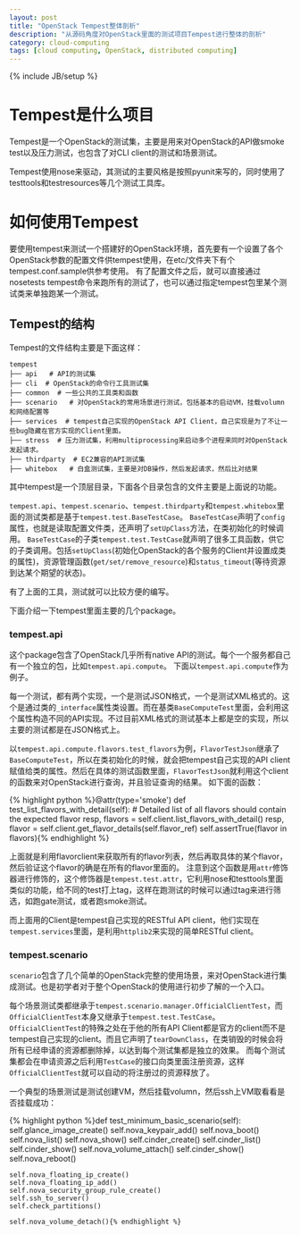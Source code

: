 ```yaml
---
layout: post
title: "OpenStack Tempest整体剖析"
description: "从源码角度对OpenStack里面的测试项目Tempest进行整体的剖析"
category: cloud-computing
tags: [cloud computing, OpenStack, distributed computing]
---
```

{% include JB/setup %}

# Tempest是什么项目

Tempest是一个OpenStack的测试集，主要是用来对OpenStack的API做smoke test以及压力测试，也包含了对CLI client的测试和场景测试。

Tempest使用nose来驱动，其测试的主要风格是按照pyunit来写的，同时使用了testtools和testresources等几个测试工具库。

# 如何使用Tempest

要使用tempest来测试一个搭建好的OpenStack环境，首先要有一个设置了各个OpenStack参数的配置文件供tempest使用，在etc/文件夹下有个tempest.conf.sample供参考使用。
有了配置文件之后，就可以直接通过nosetests tempest命令来跑所有的测试了，也可以通过指定tempest包里某个测试类来单独跑某一个测试。

## Tempest的结构

Tempest的文件结构主要是下面这样：

    tempest
    ├── api   # API的测试集
    ├── cli  # OpenStack的命令行工具测试集
    ├── common  # 一些公共的工具类和函数
    ├── scenario   # 对OpenStack的常用场景进行测试，包括基本的启动VM，挂载volumn和网络配置等
    ├── services  # tempest自己实现的OpenStack API Client，自己实现是为了不让一些bug隐藏在官方实现的Client里面。
    ├── stress  # 压力测试集，利用multiprocessing来启动多个进程来同时对OpenStack发起请求。
    ├── thirdparty  # EC2兼容的API测试集
    ├── whitebox   # 白盒测试集，主要是对DB操作，然后发起请求，然后比对结果

其中tempest是一个顶层目录，下面各个目录包含的文件主要是上面说的功能。

`tempest.api`、`tempest.scenario`、`tempest.thirdparty`和`tempest.whitebox`里面的测试类都是基于`tempest.test.BaseTestCase`。
`BaseTestCase`声明了`config`属性，也就是读取配置文件类，还声明了`setUpClass`方法，在类初始化的时候调用。
`BaseTestCase`的子类`tempest.test.TestCase`就声明了很多工具函数，供它的子类调用。包括`setUpClass`(初始化OpenStack的各个服务的Client并设置成类的属性)，资源管理函数(`get/set/remove_resource`)和`status_timeout`(等待资源到达某个期望的状态)。

有了上面的工具，测试就可以比较方便的编写。

下面介绍一下tempest里面主要的几个package。

### tempest.api

这个package包含了OpenStack几乎所有native API的测试。每个一个服务都自己有一个独立的包，比如`tempest.api.compute`。
下面以`tempest.api.compute`作为例子。

每一个测试，都有两个实现，一个是测试JSON格式，一个是测试XML格式的。这个是通过类的`_interface`属性类设置。而在基类`BaseComputeTest`里面，会利用这个属性构造不同的API实现。不过目前XML格式的测试基本上都是空的实现，所以主要的测试都是在JSON格式上。

以`tempest.api.compute.flavors.test_flavors`为例，`FlavorTestJson`继承了`BaseComputeTest`，所以在类初始化的时候，就会把tempest自己实现的API client赋值给类的属性。然后在具体的测试函数里面，`FlavorTestJson`就利用这个client的函数来对OpenStack进行查询，并且验证查询的结果。
如下面的函数：

{% highlight python %}@attr(type='smoke')
def test_list_flavors_with_detail(self):
    # Detailed list of all flavors should contain the expected flavor
    resp, flavors = self.client.list_flavors_with_detail()
    resp, flavor = self.client.get_flavor_details(self.flavor_ref)
    self.assertTrue(flavor in flavors){% endhighlight %}

上面就是利用flavorclient来获取所有的flavor列表，然后再取具体的某个flavor，然后验证这个flavor的确是在所有的flavor里面的。
注意到这个函数是用`attr`修饰器进行修饰的，这个修饰器是`tempest.test.attr`，它利用nose和testtools里面类似的功能，给不同的test打上tag，这样在跑测试的时候可以通过tag来进行筛选，如跑gate测试，或者跑smoke测试。

而上面用的Client是tempest自己实现的RESTful API client，他们实现在`tempest.services`里面，是利用`httplib2`来实现的简单RESTful client。

### tempest.scenario

`scenario`包含了几个简单的OpenStack完整的使用场景，来对OpenStack进行集成测试。也是初学者对于整个OpenStack的使用进行初步了解的一个入口。

每个场景测试类都继承于`tempest.scenario.manager.OfficialClientTest`，而`OfficialClientTest`本身又继承于`tempest.test.TestCase`。`OfficialClientTest`的特殊之处在于他的所有API Client都是官方的client而不是tempest自己实现的client。而且它声明了`tearDownClass`，在类销毁的时候会将所有已经申请的资源都删除掉，以达到每个测试集都是独立的效果。
而每个测试集都会在申请资源之后利用`TestCase`的接口向类里面注册资源，这样`OfficialClientTest`就可以自动的将注册过的资源释放了。

一个典型的场景测试是测试创建VM，然后挂载volumn，然后ssh上VM取看看是否挂载成功：

{% highlight python %}def test_minimum_basic_scenario(self):
    self.glance_image_create()
    self.nova_keypair_add()
    self.nova_boot()
    self.nova_list()
    self.nova_show()
    self.cinder_create()
    self.cinder_list()
    self.cinder_show()
    self.nova_volume_attach()
    self.cinder_show()
    self.nova_reboot()

    self.nova_floating_ip_create()
    self.nova_floating_ip_add()
    self.nova_security_group_rule_create()
    self.ssh_to_server()
    self.check_partitions()

    self.nova_volume_detach(){% endhighlight %}

